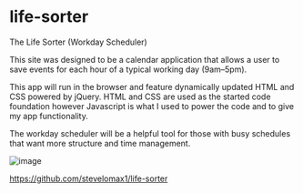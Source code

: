 # life-sorter
The Life Sorter (Workday Scheduler)

This site was designed to be a calendar application that allows a user to save events for each hour of a typical working day (9am–5pm). 

This app will run in the browser and feature dynamically updated HTML and CSS powered by jQuery.
HTML and CSS are used as the started code foundation however Javascript is what I used to power the code and to give my app functionality.

The workday scheduler will be a helpful tool for those with busy schedules that want more structure and time management.




![image](https://github.com/stevelomax1/life-sorter/assets/155032779/4c873ae3-0a43-4edb-a8a1-c969edd83d1e)




https://github.com/stevelomax1/life-sorter
